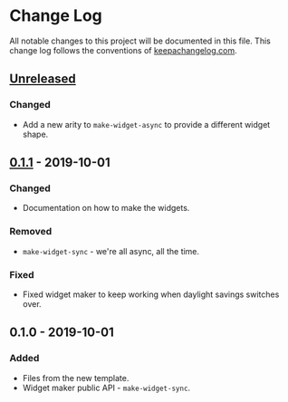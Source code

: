 # Change Log
All notable changes to this project will be documented in this file. This change log follows the conventions of [keepachangelog.com](http://keepachangelog.com/).

## [Unreleased]
### Changed
- Add a new arity to `make-widget-async` to provide a different widget shape.

## [0.1.1] - 2019-10-01
### Changed
- Documentation on how to make the widgets.

### Removed
- `make-widget-sync` - we're all async, all the time.

### Fixed
- Fixed widget maker to keep working when daylight savings switches over.

## 0.1.0 - 2019-10-01
### Added
- Files from the new template.
- Widget maker public API - `make-widget-sync`.

[Unreleased]: https://github.com/your-name/ring-exceptions/compare/0.1.1...HEAD
[0.1.1]: https://github.com/your-name/ring-exceptions/compare/0.1.0...0.1.1
